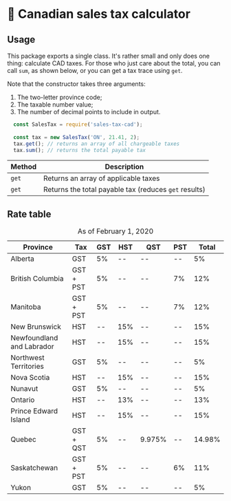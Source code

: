 <h1>🧾 Canadian sales tax calculator</h1>

<h2>Usage</h2>
<p>This package exports a single class. It's rather small and only does one thing: calculate CAD taxes. For those who just care about the total, you can call <code>sum</code>, as shown below, or you can get a tax trace using <code>get</code>.</p>

<p>Note that the constructor takes three arguments:</p>
<ol>
  <li>The two-letter province code;</li>
  <li>The taxable number value;</li>
  <li>The number of decimal points to include in output.</li>
</ol>

```javascript
  const SalesTax = require('sales-tax-cad');
  
  const tax = new SalesTax('ON', 21.41, 2);
  tax.get(); // returns an array of all chargeable taxes
  tax.sum(); // returns the total payable tax
```

<table>
  <thead>
    <tr>
      <th>Method</th>
      <th>Description</th>
    </tr>
  </thead>
  <tbody>
    <tr>
      <td><code>get</code></td>
      <td>Returns an array of applicable taxes</td>
    </tr>
    <tr>
      <td><code>get</code></td>
      <td>Returns the total payable tax (reduces <code>get</code> results)</td>
    </tr>
  </tbody>
</table>

<h2>Rate table</h2>
<table>
  <caption>As of February 1, 2020</caption>
  <thead>
    <tr>
      <th>Province</th>
      <th>Tax</th>
      <th>GST</th>
      <th>HST</th>
      <th>QST</th>
      <th>PST</th>
      <th>Total</th>
    </tr>
  </thead>
  <tbody>
    <tr>
      <td>Alberta</td>
      <td>GST</td>
      <td>5%</td>
      <td><span>--</span></td>
      <td><span>--</span></td>
      <td><span>--</span></td>
      <td>5%</td>
    </tr>
    <tr>
      <td>British Columbia</td>
      <td>GST + PST</td>
      <td>5%</td>
      <td>--</td>
      <td>--</td>
      <td>7%</td>
      <td>12%</td>
    </tr>
    <tr>
      <td>Manitoba</td>
      <td>GST + PST</td>
      <td>5%</td>
      <td>--</td>
      <td>--</td>
      <td>7%</td>
      <td>12%</td>
    </tr>
    <tr>
      <td>New Brunswick</td>
      <td>HST</td>
      <td>--</td>
      <td>15%</td>
      <td>--</td>
      <td>--</td>
      <td>15%</td>
    </tr>
    <tr>
      <td>Newfoundland and Labrador</td>
      <td>HST</td>
      <td>--</td>
      <td>15%</td>
      <td>--</td>
      <td>--</td>
      <td>15%</td>
    </tr>
    <tr>
      <td>Northwest Territories</td>
      <td>GST</td>
      <td>5%</td>
      <td>--</td>
      <td>--</td>
      <td>--</td>
      <td>5%</td>
    </tr>
    <tr>
      <td>Nova Scotia</td>
      <td>HST</td>
      <td>--</td>
      <td>15%</td>
      <td>--</td>
      <td>--</td>
      <td>15%</td>
    </tr>
    <tr>
      <td>Nunavut</td>
      <td>GST</td>
      <td>5%</td>
      <td>--</td>
      <td>--</td>
      <td>--</td>
      <td>5%</td>
    </tr>
    <tr>
      <td>Ontario</td>
      <td>HST</td>
      <td>--</td>
      <td>13%</td>
      <td>--</td>
      <td>--</td>
      <td>13%</td>
    </tr>
    <tr>
      <td>Prince Edward Island</td>
      <td>HST</td>
      <td>--</td>
      <td>15%</td>
      <td>--</td>
      <td>--</td>
      <td>15%</td>
    </tr>
    <tr>
      <td>Quebec</td>
      <td>GST + QST</td>
      <td>5%</td>
      <td>--</td>
      <td>9.975%</td>
      <td>--</td>
      <td>14.98%</td>
    </tr>
    <tr>
      <td>Saskatchewan </td>
      <td>GST + PST</td>
      <td>5%</td>
      <td>--</td>
      <td>--</td>
      <td>6%</td>
      <td>11%</td>
    </tr>
    <tr>
      <td>Yukon</td>
      <td>GST</td>
      <td>5%</td>
      <td>--</td>
      <td>--</td>
      <td>--</td>
      <td>5%</td>
    </tr>
  </tbody>
</table>